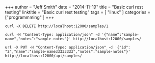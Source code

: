 +++
author = "Jeff Smith"
date = "2014-11-19"
title = "Basic curl rest testing"
linktitle = "Basic curl rest testing"
tags = [ "linux" ]
categories = ["programmming" ]
+++

    curl -X DELETE http://localhost:12000/samples/1 
     
    curl -H "Content-Type: application/json" -d '{"name”:"sample-name","notes”:"sample-notes"}' http://localhost:12000/samples/ 
     
    url -X PUT -H "Content-Type: application/json" -d '{"id": "2","name":"sample-name33333333","notes":"sample-notes"}' http://localhost:12000/api/samples/ 
